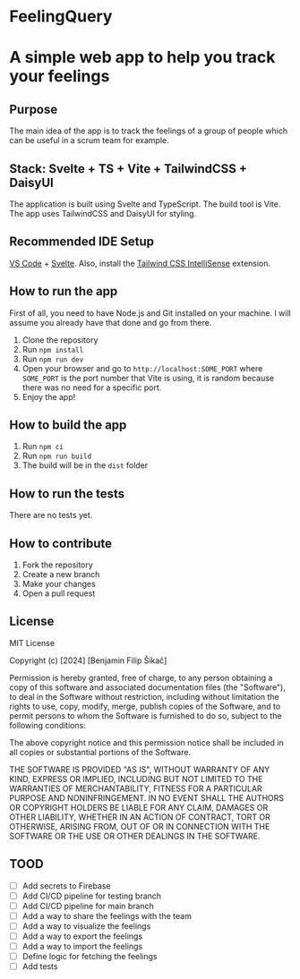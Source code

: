 # FeelingQuery

# A simple web app to help you track your feelings

## Purpose

The main idea of the app is to track the feelings of a group of people which can be useful in a scrum team for example.

## Stack: Svelte + TS + Vite + TailwindCSS + DaisyUI

The application is built using Svelte and TypeScript. The build tool is Vite.
The app uses TailwindCSS and DaisyUI for styling.

## Recommended IDE Setup

[VS Code](https://code.visualstudio.com/) + [Svelte](https://marketplace.visualstudio.com/items?itemName=svelte.svelte-vscode).
Also, install the [Tailwind CSS IntelliSense](https://marketplace.visualstudio.com/items?itemName=bradlc.vscode-tailwindcss) extension.

## How to run the app

First of all, you need to have Node.js and Git installed on your machine.
I will assume you already have that done and go from there.

1. Clone the repository
2. Run `npm install`
3. Run `npm run dev`
4. Open your browser and go to `http://localhost:SOME_PORT` where `SOME_PORT` is the port number that Vite is using, it is random because there was no need for a specific port.
5. Enjoy the app!

## How to build the app

1. Run `npm ci`
2. Run `npm run build`
3. The build will be in the `dist` folder

## How to run the tests

There are no tests yet.

## How to contribute

1. Fork the repository
2. Create a new branch
3. Make your changes
4. Open a pull request

## License

MIT License

Copyright (c) [2024] [Benjamin Filip Šikač]

Permission is hereby granted, free of charge, to any person obtaining a copy
of this software and associated documentation files (the "Software"), to deal
in the Software without restriction, including without limitation the rights
to use, copy, modify, merge, publish copies of the Software,
and to permit persons to whom the Software is
furnished to do so, subject to the following conditions:

The above copyright notice and this permission notice shall be included in all
copies or substantial portions of the Software.

THE SOFTWARE IS PROVIDED "AS IS", WITHOUT WARRANTY OF ANY KIND, EXPRESS OR
IMPLIED, INCLUDING BUT NOT LIMITED TO THE WARRANTIES OF MERCHANTABILITY,
FITNESS FOR A PARTICULAR PURPOSE AND NONINFRINGEMENT. IN NO EVENT SHALL THE
AUTHORS OR COPYRIGHT HOLDERS BE LIABLE FOR ANY CLAIM, DAMAGES OR OTHER
LIABILITY, WHETHER IN AN ACTION OF CONTRACT, TORT OR OTHERWISE, ARISING FROM,
OUT OF OR IN CONNECTION WITH THE SOFTWARE OR THE USE OR OTHER DEALINGS IN THE
SOFTWARE.

## TOOD

- [ ] Add secrets to Firebase
- [ ] Add CI/CD pipeline for testing branch
- [ ] Add CI/CD pipeline for main branch
- [ ] Add a way to share the feelings with the team
- [ ] Add a way to visualize the feelings
- [ ] Add a way to export the feelings
- [ ] Add a way to import the feelings
- [ ] Define logic for fetching the feelings
- [ ] Add tests
